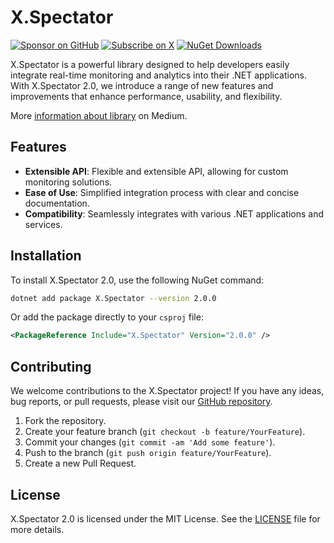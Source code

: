 # X.Spectator

[![Sponsor on GitHub](https://img.shields.io/badge/Sponsor_on_GitHub-ff7f00?logo=github&logoColor=white&style=for-the-badge)](https://github.com/sponsors/a-gubskiy)
[![Subscribe on X](https://img.shields.io/badge/Subscribe_on_X-000000?logo=x&logoColor=white&style=for-the-badge)](https://x.com/andrew_gubskiy)
[![NuGet Downloads](https://img.shields.io/nuget/dt/X.Spectator?style=for-the-badge&label=NuGet%20Downloads&color=004880&logo=nuget&logoColor=white)](https://www.nuget.org/packages/X.Spectator)

X.Spectator is a powerful library designed to help developers easily integrate real-time monitoring and analytics into their .NET applications. With X.Spectator 2.0, we introduce a range of new features and improvements that enhance performance, usability, and flexibility.

More [information about library](https://andrey-gubskiy.medium.com/x-spectator-2-0-bea1c9073eab) on Medium.

## Features

- **Extensible API**: Flexible and extensible API, allowing for custom monitoring solutions.
- **Ease of Use**: Simplified integration process with clear and concise documentation.
- **Compatibility**: Seamlessly integrates with various .NET applications and services.

## Installation

To install X.Spectator 2.0, use the following NuGet command:

```bash
dotnet add package X.Spectator --version 2.0.0
```

Or add the package directly to your `csproj` file:

```xml
<PackageReference Include="X.Spectator" Version="2.0.0" />
```

## Contributing

We welcome contributions to the X.Spectator project! If you have any ideas, bug reports, or pull requests, please visit our [GitHub repository](https://github.com/your-repo/x-spectator).

1. Fork the repository.
2. Create your feature branch (`git checkout -b feature/YourFeature`).
3. Commit your changes (`git commit -am 'Add some feature'`).
4. Push to the branch (`git push origin feature/YourFeature`).
5. Create a new Pull Request.

## License

X.Spectator 2.0 is licensed under the MIT License. See the [LICENSE](https://github.com/ernado-x/X.Spectator/blob/master/LICENSE) file for more details.
